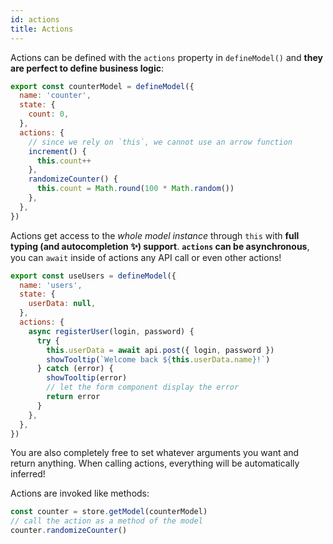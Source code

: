```yaml
---
id: actions
title: Actions
---
```


Actions can be defined with the `actions` property in `defineModel()` and **they are perfect to define business logic**:

```js
export const counterModel = defineModel({
  name: 'counter',
  state: {
    count: 0,
  },
  actions: {
    // since we rely on `this`, we cannot use an arrow function
    increment() {
      this.count++
    },
    randomizeCounter() {
      this.count = Math.round(100 * Math.random())
    },
  },
})
```

Actions get access to the _whole model instance_ through `this` with **full typing (and autocompletion ✨) support**. **`actions` can be asynchronous**, you can `await` inside of actions any API call or even other actions!

```js
export const useUsers = defineModel({
  name: 'users',
  state: {
    userData: null,
  },
  actions: {
    async registerUser(login, password) {
      try {
        this.userData = await api.post({ login, password })
        showTooltip(`Welcome back ${this.userData.name}!`)
      } catch (error) {
        showTooltip(error)
        // let the form component display the error
        return error
      }
    },
  },
})
```

You are also completely free to set whatever arguments you want and return anything. When calling actions, everything will be automatically inferred!

Actions are invoked like methods:

```js
const counter = store.getModel(counterModel)
// call the action as a method of the model
counter.randomizeCounter()
```
